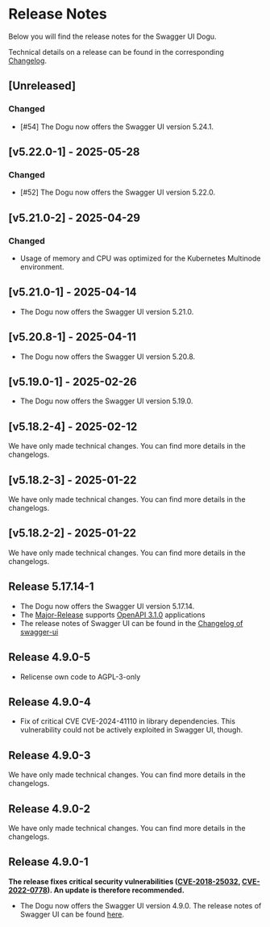 # Release Notes

Below you will find the release notes for the Swagger UI Dogu. 

Technical details on a release can be found in the corresponding [Changelog](https://docs.cloudogu.com/en/docs/dogus/swaggerui/CHANGELOG/).

## [Unreleased]
### Changed
- [#54] The Dogu now offers the Swagger UI version 5.24.1.

## [v5.22.0-1] - 2025-05-28
### Changed
- [#52] The Dogu now offers the Swagger UI version 5.22.0.

## [v5.21.0-2] - 2025-04-29
### Changed
- Usage of memory and CPU was optimized for the Kubernetes Multinode environment.

## [v5.21.0-1] - 2025-04-14
- The Dogu now offers the Swagger UI version 5.21.0.

## [v5.20.8-1] - 2025-04-11
- The Dogu now offers the Swagger UI version 5.20.8.

## [v5.19.0-1] - 2025-02-26

- The Dogu now offers the Swagger UI version 5.19.0.

## [v5.18.2-4] - 2025-02-12

We have only made technical changes. You can find more details in the changelogs.

## [v5.18.2-3] - 2025-01-22

We have only made technical changes. You can find more details in the changelogs.

## [v5.18.2-2] - 2025-01-22

We have only made technical changes. You can find more details in the changelogs.

## Release 5.17.14-1
- The Dogu now offers the Swagger UI version 5.17.14.
- The [Major-Release](https://github.com/swagger-api/swagger-ui/releases/tag/v5.0.0) supports [OpenAPI 3.1.0](https://github.com/OAI/OpenAPI-Specification/blob/master/versions/3.1.0.md) applications
- The release notes of Swagger UI can be found in the [Changelog of swagger-ui](https://github.com/swagger-api/swagger-ui/releases?page=1)

## Release 4.9.0-5
- Relicense own code to AGPL-3-only

## Release 4.9.0-4

* Fix of critical CVE CVE-2024-41110 in library dependencies. This vulnerability could not be actively exploited in Swagger UI, though.

## Release 4.9.0-3

We have only made technical changes. You can find more details in the changelogs.

## Release 4.9.0-2

We have only made technical changes. You can find more details in the changelogs.

## Release 4.9.0-1

**The release fixes critical security vulnerabilities ([CVE-2018-25032](https://security.alpinelinux.org/vuln/CVE-2018-25032), [CVE-2022-0778](https://security.alpinelinux.org/vuln/CVE-2022-0778)). An update is therefore recommended.**

* The Dogu now offers the Swagger UI version 4.9.0. The release notes of Swagger UI can be found [here](https://github.com/swagger-api/swagger-ui/releases/tag/v4.9.0).
